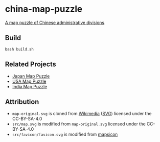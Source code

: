 # china-map-puzzle

[A map puzzle of Chinese administrative divisions](https://marmooo.github.io/china-map-puzzle/).

## Build

```
bash build.sh
```

## Related Projects

- [Japan Map Puzzle](https://marmooo.github.io/japan-map-puzzle/)
- [USA Map Puzzle](https://marmooo.github.io/usa-map-puzzle/)
- [India Map Puzzle](https://marmooo.github.io/india-map-puzzle/)

## Attribution

- `map-original.svg` is cloned from
  [Wikimedia](https://commons.wikimedia.org/wiki/File:China_blank_map.svg)
  ([SVG](https://upload.wikimedia.org/wikipedia/commons/2/23/China_blank_map_grey.svg))
  licensed under the CC-BY-SA-4.0
- `src/map.svg` is modified from `map-original.svg` licensed under the
  CC-BY-SA-4.0
- `src/favicon/favicon.svg` is modified from
  [mapsicon](https://github.com/djaiss/mapsicon)
